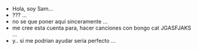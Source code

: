 - Hola, soy Sam...
-  ??? ...
- no se que poner aqui sinceramente ...
- me cree esta cuenta para, hacer canciones con bongo cat JGASFJAKS ...
- y.. si me podrian ayudar seria perfecto ...

<!---
Samlvsu/Samlvsu is a ✨ special ✨ repository because its `README.md` (this file) appears on your GitHub profile.
You can click the Preview link to take a look at your changes.
--->
